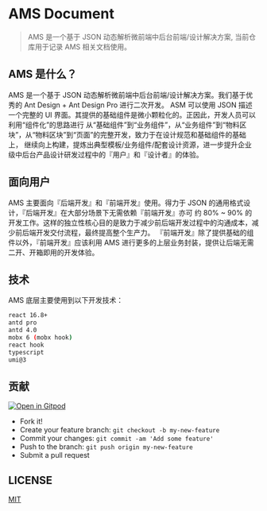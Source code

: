 # AMS Document

> AMS 是一个基于 JSON 动态解析微前端中后台前端/设计解决方案, 当前仓库用于记录 AMS 相关文档使用。

## AMS 是什么？

AMS 是一个基于 JSON 动态解析微前端中后台前端/设计解决方案。我们基于优秀的 Ant Design + Ant Design Pro 进行二次开发。
ASM 可以使用 JSON 描述一个完整的 UI 界面。其提供的基础组件是微小颗粒化的。正因此，开发人员可以利用“组件化”的思路进行
从“基础组件”到“业务组件”，从“业务组件”到“物料区块”，从“物料区块”到“页面”的完整开发，致力于在设计规范和基础组件的基础上，
继续向上构建，提炼出典型模板/业务组件/配套设计资源，进一步提升企业级中后台产品设计研发过程中的『用户』和『设计者』的体验。

## 面向用户

AMS 主要面向『后端开发』和『前端开发』使用。得力于 JSON 的通用格式设计，『后端开发』在大部分场景下无需依赖『前端开发』亦可
约 80% ~ 90% 的开发工作。这样的独立性核心目的是致力于减少前后端开发过程中的沟通成本，减少前后端开发交付流程，最终提高整个生产力。
『前端开发』除了提供基础的组件以外，『前端开发』应该利用 AMS 进行更多的上层业务封装，提供让后端无需二开、开箱即用的开发体验。

## 技术

AMS 底层主要使用到以下开发技术：

```bash
react 16.8+ 
antd pro
antd 4.0
mobx 6 (mobx hook) 
react hook
typescript
umi@3
```

## 贡献

[![Open in Gitpod](https://gitpod.io/button/open-in-gitpod.svg)](https://gitpod.io/#https://github.com/XFETeam/ams-document)

- Fork it!
- Create your feature branch: `git checkout -b my-new-feature`
- Commit your changes: `git commit -am 'Add some feature'`
- Push to the branch: `git push origin my-new-feature`
- Submit a pull request

## LICENSE

[MIT](https://github.com/umijs/umi/blob/master/LICENSE)
